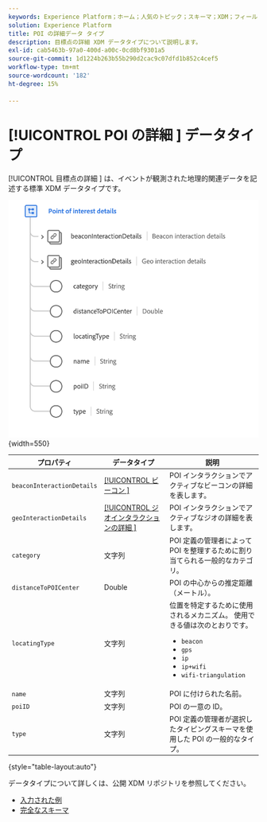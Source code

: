 ```yaml
---
keywords: Experience Platform；ホーム；人気のトピック；スキーマ；XDM；フィールド；スキーマ；スキーマ；poi;poi の詳細；目標地点の詳細；目標地点の詳細；データタイプ；データタイプ；データタイプ；
solution: Experience Platform
title: POI の詳細データ タイプ
description: 目標点の詳細 XDM データタイプについて説明します。
exl-id: cab5463b-97a0-400d-a00c-0cd8bf9301a5
source-git-commit: 1d1224b263b55b290d2cac9c07dfd1b852c4cef5
workflow-type: tm+mt
source-wordcount: '182'
ht-degree: 15%

---
```


# [!UICONTROL POI の詳細 ] データタイプ

[!UICONTROL  目標点の詳細 ] は、イベントが観測された地理的関連データを記述する標準 XDM データタイプです。

![](../images/data-types/poi-details.png){width=550}

| プロパティ | データタイプ | 説明 |
| --- | --- | --- |
| `beaconInteractionDetails` | [[!UICONTROL  ビーコン ]](./beacon.md) | POI インタラクションでアクティブなビーコンの詳細を表します。 |
| `geoInteractionDetails` | [[!UICONTROL  ジオインタラクションの詳細 ]](./geo-interaction-details.md) | POI インタラクションでアクティブなジオの詳細を表します。 |
| `category` | 文字列 | POI 定義の管理者によって POI を整理するために割り当てられる一般的なカテゴリ。 |
| `distanceToPOICenter` | Double | POI の中心からの推定距離（メートル）。 |
| `locatingType` | 文字列 | 位置を特定するために使用されるメカニズム。 使用できる値は次のとおりです。 <ul><li>`beacon`</li><li>`gps`</li><li>`ip`</li><li>`ip+wifi`</li><li>`wifi-triangulation`</li></ul> |
| `name` | 文字列 | POI に付けられた名前。 |
| `poiID` | 文字列 | POI の一意の ID。 |
| `type` | 文字列 | POI 定義の管理者が選択したタイピングスキーマを使用した POI の一般的なタイプ。 |

{style="table-layout:auto"}

データタイプについて詳しくは、公開 XDM リポジトリを参照してください。

* [ 入力された例 ](https://github.com/adobe/xdm/blob/master/components/datatypes/poi-detail.example.1.json)
* [ 完全なスキーマ ](https://github.com/adobe/xdm/blob/master/components/datatypes/poi-detail.schema.json)
